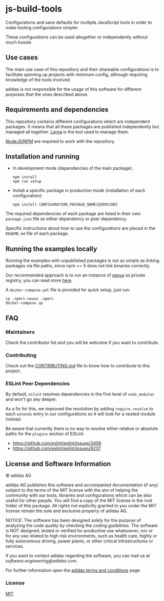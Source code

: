 ![[](https://travis-ci.com/adidas/js-build-tools)](https://api.travis-ci.com/adidas/js-build-tools.svg?branch=master)

# js-build-tools

Configurations and sane defaults for multiple JavaScript tools in order to make tooling configurations simpler.

These configurations can be used altogether or independently without much hussle.

## Use cases

The main use case of this repository and their shareable configurations is to facilitate spinning up projects with minimum config, although requiring knowledge of the tools involved.

adidas is not responsible for the usage of this software for different purposes that the ones described above.

## Requirements and dependencies

This repository contains different configurations which are independent packages. It means that all these packages are published independently but managed all together. [Lerna](https://lernajs.io/) is the tool used to manage them.

[NodeJS/NPM](https://nodejs.org/) are required to work with the repository.

## Installation and running

- In development mode (dependencies of the main package):
    ```
    npm install
    npm run setup
    ```
- Install a specific package in production mode (installation of each configuration):
    ```
    npm install CONFIGURATION_PACKAGE_NAME[@VERSION]
    ```

The required dependencies of each package are listed in their own `package.json` file as either dependency or peer dependency.

Specific instructions about how to use the configurations are placed in the `README.md` file of each package.

## Running the examples locally

Running the examples with unpublished packages is not as simple as linking packages via file paths, since npm >= 5 does not link binaries correctly.

Our recommended approach is to run an instance of [nexus](https://www.sonatype.com/download-oss-sonatype) as private registry, you can read more [here](https://github.com/adidas/js-build-tools/wiki/Running-examples).

A `docker-compose.yml` file is provided for quick setup, just run:

```
cp .npmrc.nexus .npmrc
docker-compose up
```

## FAQ

### Maintainers

Check the contributor list and you will be welcome if you want to contribute.

### Contributing

Check out the [CONTRIBUTING.md](./.github/CONTRIBUTING.md) file to know how to contribute to this project.

### ESLint Peer Dependencies

By default, `eslint` resolves dependencies in the first level of `node_modules` and won't go any deeper.

As a fix for this, we improved the resolution by adding `require.resolve` to each `extends` entry in our configurations so it will look for a nested module instead.

Be aware that currently there is no way to resolve either relative or absolute paths for the `plugins` section of ESLint:

- https://github.com/eslint/eslint/issues/3458
- https://github.com/eslint/eslint/issues/6237

## License and Software Information

© adidas AG

adidas AG publishes this software and accompanied documentation (if any) subject to the terms of the MIT license with the aim of helping the community with our tools, libraries and configurations which can be also useful for other people. You will find a copy of the MIT license in the root folder of this package. All rights not explicitly granted to you under the MIT license remain the sole and exclusive property of adidas AG.

NOTICE: The software has been designed solely for the purpose of analyzing the code quality by checking the coding guidelines. The software is NOT designed, tested or verified for productive use whatsoever, nor or for any use related to high risk environments, such as health care, highly or fully autonomous driving, power plants, or other critical infrastructures or services.

If you want to contact adidas regarding the software, you can mail us at _software.engineering@adidas.com_.

For further information open the [adidas terms and conditions](https://github.com/adidas/adidas-contribution-guidelines/wiki/Terms-and-conditions) page.

### License

[MIT](LICENSE)
